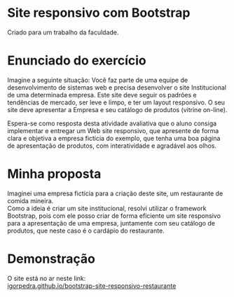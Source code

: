 # Site responsivo com Bootstrap
Criado para um trabalho da faculdade.
# Enunciado do exercício
Imagine a seguinte situação: Você faz parte de uma equipe de desenvolvimento de sistemas web e precisa desenvolver o site Institucional de uma determinada empresa. Este site deve seguir os padrões e tendências de mercado, ser leve e limpo, e ter um layout responsivo. O seu site deve apresentar a Empresa e seu catálogo de produtos (vitrine on-line).

Espera-se como resposta desta atividade avaliativa que o aluno consiga implementar e entregar um Web site responsivo, que apresente de forma clara e objetiva a empresa fictícia do exemplo, que tenha uma boa página de apresentação de produtos, com interatividade e agradável aos olhos.

# Minha proposta
Imaginei uma empresa fictícia para a criação deste site, um restaurante de comida mineira.  
Como a ideia é criar um site institucional, resolvi utilizar o framework Bootstrap, pois com ele posso criar de forma eficiente um site responsivo para a apresentação de uma empresa, juntamente com seu catálogo de produtos, que neste caso é o cardápio do restaurante.

# Demonstração
O site está no ar neste link:  
[igorpedra.github.io/bootstrap-site-responsivo-restaurante](https://igorpedra.github.io/bootstrap-site-responsivo-restaurante/)
